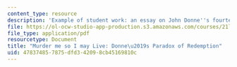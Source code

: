```yaml
---
content_type: resource
description: 'Example of student work: an essay on John Donne''s fourteenth Holy Sonnet.'
file: https://ol-ocw-studio-app-production.s3.amazonaws.com/courses/21l-004-reading-poetry-spring-2009/478374857875dfd342098cb45169810c_MIT21l_004s09_sw02_DannysPaper.pdf
file_type: application/pdf
resourcetype: Document
title: "Murder me so I may Live: Donne\u2019s Paradox of Redemption"
uid: 47837485-7875-dfd3-4209-8cb45169810c
---
```

